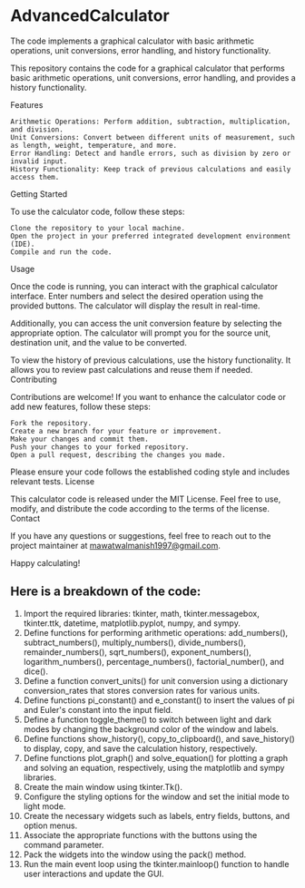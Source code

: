 # AdvancedCalculator
The code implements a graphical calculator with basic arithmetic operations, unit conversions, error handling, and history functionality.

This repository contains the code for a graphical calculator that performs basic arithmetic operations, unit conversions, error handling, and provides a history functionality.

Features

    Arithmetic Operations: Perform addition, subtraction, multiplication, and division.
    Unit Conversions: Convert between different units of measurement, such as length, weight, temperature, and more.
    Error Handling: Detect and handle errors, such as division by zero or invalid input.
    History Functionality: Keep track of previous calculations and easily access them.

Getting Started

To use the calculator code, follow these steps:

    Clone the repository to your local machine.
    Open the project in your preferred integrated development environment (IDE).
    Compile and run the code.

Usage

Once the code is running, you can interact with the graphical calculator interface. Enter numbers and select the desired operation using the provided buttons. The calculator will display the result in real-time.

Additionally, you can access the unit conversion feature by selecting the appropriate option. The calculator will prompt you for the source unit, destination unit, and the value to be converted.

To view the history of previous calculations, use the history functionality. It allows you to review past calculations and reuse them if needed.
Contributing

Contributions are welcome! If you want to enhance the calculator code or add new features, follow these steps:

    Fork the repository.
    Create a new branch for your feature or improvement.
    Make your changes and commit them.
    Push your changes to your forked repository.
    Open a pull request, describing the changes you made.

Please ensure your code follows the established coding style and includes relevant tests.
License

This calculator code is released under the MIT License. Feel free to use, modify, and distribute the code according to the terms of the license.
Contact

If you have any questions or suggestions, feel free to reach out to the project maintainer at mawatwalmanish1997@gmail.com.

Happy calculating!

## Here is a breakdown of the code:
1.	Import the required libraries: tkinter, math, tkinter.messagebox, tkinter.ttk, datetime, matplotlib.pyplot, numpy, and sympy.
2.	Define functions for performing arithmetic operations: add_numbers(), subtract_numbers(), multiply_numbers(), divide_numbers(), remainder_numbers(), sqrt_numbers(), exponent_numbers(), logarithm_numbers(), percentage_numbers(), factorial_number(), and dice().
3.	Define a function convert_units() for unit conversion using a dictionary conversion_rates that stores conversion rates for various units.
4.	Define functions pi_constant() and e_constant() to insert the values of pi and Euler's constant into the input field.
5.	Define a function toggle_theme() to switch between light and dark modes by changing the background color of the window and labels.
6.	Define functions show_history(), copy_to_clipboard(), and save_history() to display, copy, and save the calculation history, respectively.
7.	Define functions plot_graph() and solve_equation() for plotting a graph and solving an equation, respectively, using the matplotlib and sympy libraries.
8.	Create the main window using tkinter.Tk().
9.	Configure the styling options for the window and set the initial mode to light mode.
10.	Create the necessary widgets such as labels, entry fields, buttons, and option menus.
11.	Associate the appropriate functions with the buttons using the command parameter.
12.	Pack the widgets into the window using the pack() method.
13.	Run the main event loop using the tkinter.mainloop() function to handle user interactions and update the GUI.


